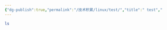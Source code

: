 ```yaml
---
{"dg-publish":true,"permalink":"/技术积累/linux/test/","title":" test","tags":["技术积累"]}
---
```


```bash
ls
```